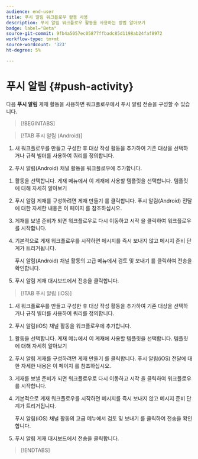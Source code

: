 ```yaml
---
audience: end-user
title: 푸시 알림 워크플로우 활동 사용
description: 푸시 알림 워크플로우 활동을 사용하는 방법 알아보기
badge: label="Beta"
source-git-commit: 9fb4a5057ec05877ffbadc85d1198ab24faf8972
workflow-type: tm+mt
source-wordcount: '323'
ht-degree: 5%

---
```



# 푸시 알림 {#push-activity}

다음 **푸시 알림** 게재 활동을 사용하면 워크플로우에서 푸시 알림 전송을 구성할 수 있습니다.

>[!BEGINTABS]

>[!TAB 푸시 알림 (Android)]

1. 새 워크플로우를 만들고 구성한 후 대상 작성 활동을 추가하여 기존 대상을 선택하거나 규칙 빌더를 사용하여 쿼리를 정의합니다.

1. 푸시 알림(Android) 채널 활동을 워크플로우에 추가합니다.

<!--
1. Select the Type of delivery:

    * Single delivery: Choose this option if you want the push notification to be sent only once. You have the flexibility to choose whether or not to include an outbound transition from this activity.

    * Recurring delivery: Choose this option if you want the push notification to be sent multiple times based on a defined frequency. The frequency can be configured using a Scheduler activity, allowing you to schedule the push notification to be sent at regular intervals.
-->

1. 활동을 선택합니다. 게재 메뉴에서 이 게재에 사용할 템플릿을 선택합니다. 템플릿에 대해 자세히 알아보기

1. 푸시 알림 게재를 구성하려면 게재 만들기 를 클릭합니다. 푸시 알림(Android) 전달에 대한 자세한 내용은 이 페이지 를 참조하십시오.

1. 게재를 보낼 준비가 되면 워크플로우로 다시 이동하고 시작 을 클릭하여 워크플로우를 시작합니다.

1. 기본적으로 게재 워크플로우를 시작하면 메시지를 즉시 보내지 않고 메시지 준비 단계가 트리거됩니다.

   푸시 알림(Android) 채널 활동의 고급 메뉴에서 검토 및 보내기 를 클릭하여 전송을 확인합니다.

1. 푸시 알림 게재 대시보드에서 전송을 클릭합니다.

>[!TAB 푸시 알림 (iOS)]

1. 새 워크플로우를 만들고 구성한 후 대상 작성 활동을 추가하여 기존 대상을 선택하거나 규칙 빌더를 사용하여 쿼리를 정의합니다.

1. 푸시 알림(iOS) 채널 활동을 워크플로우에 추가합니다.

<!--
1. Select the Type of delivery:

    * Single delivery: Choose this option if you want the push notification to be sent only once. You have the flexibility to choose whether or not to include an outbound transition from this activity.

    * Recurring delivery: Choose this option if you want the push notification to be sent multiple times based on a defined frequency. The frequency can be configured using a Scheduler activity, allowing you to schedule the push notification to be sent at regular intervals.
-->

1. 활동을 선택합니다. 게재 메뉴에서 이 게재에 사용할 템플릿을 선택합니다. 템플릿에 대해 자세히 알아보기

1. 푸시 알림 게재를 구성하려면 게재 만들기 를 클릭합니다. 푸시 알림(iOS) 전달에 대한 자세한 내용은 이 페이지 를 참조하십시오.

1. 게재를 보낼 준비가 되면 워크플로우로 다시 이동하고 시작 을 클릭하여 워크플로우를 시작합니다.

1. 기본적으로 게재 워크플로우를 시작하면 메시지를 즉시 보내지 않고 메시지 준비 단계가 트리거됩니다.

   푸시 알림(iOS) 채널 활동의 고급 메뉴에서 검토 및 보내기 를 클릭하여 전송을 확인합니다.

1. 푸시 알림 게재 대시보드에서 전송을 클릭합니다.

>[!ENDTABS]